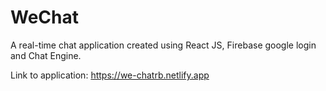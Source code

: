 # WeChat
A real-time chat application created using React JS, Firebase google login and Chat Engine.

Link to application: https://we-chatrb.netlify.app

